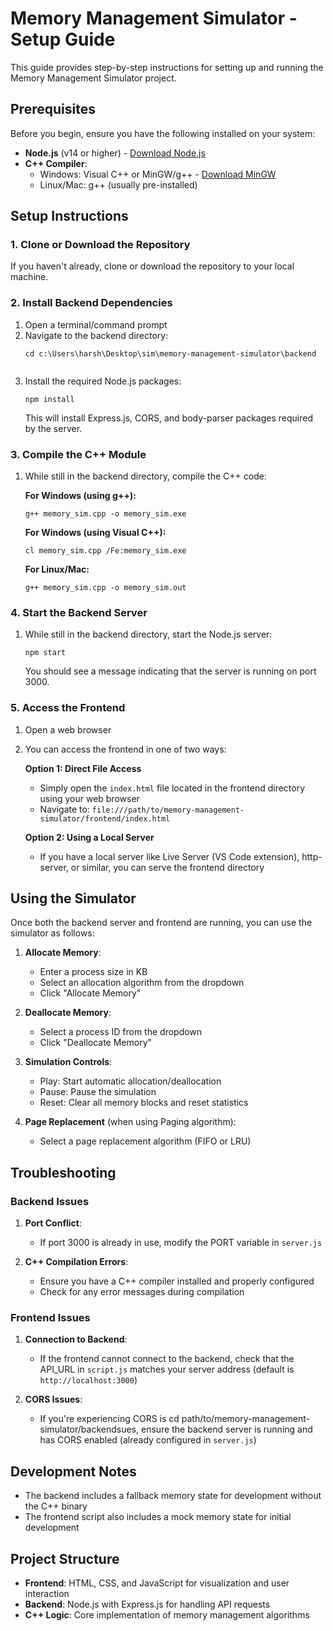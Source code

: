 # Memory Management Simulator - Setup Guide

This guide provides step-by-step instructions for setting up and running the Memory Management Simulator project.

## Prerequisites

Before you begin, ensure you have the following installed on your system:

- **Node.js** (v14 or higher) - [Download Node.js](https://nodejs.org/)
- **C++ Compiler**:
  - Windows: Visual C++ or MinGW/g++ - [Download MinGW](https://www.mingw-w64.org/downloads/)
  - Linux/Mac: g++ (usually pre-installed)

## Setup Instructions

### 1. Clone or Download the Repository

If you haven't already, clone or download the repository to your local machine.

### 2. Install Backend Dependencies

1. Open a terminal/command prompt
2. Navigate to the backend directory:
   ```
   cd c:\Users\harsh\Desktop\sim\memory-management-simulator\backend
  
   ```
3. Install the required Node.js packages:
   ```
   npm install
   ```
   This will install Express.js, CORS, and body-parser packages required by the server.

### 3. Compile the C++ Module

1. While still in the backend directory, compile the C++ code:

   **For Windows (using g++):**
   ```
   g++ memory_sim.cpp -o memory_sim.exe
   ```

   **For Windows (using Visual C++):**
   ```
   cl memory_sim.cpp /Fe:memory_sim.exe
   ```

   **For Linux/Mac:**
   ```
   g++ memory_sim.cpp -o memory_sim.out
   ```

### 4. Start the Backend Server

1. While still in the backend directory, start the Node.js server:
   ```
   npm start
   ```
   You should see a message indicating that the server is running on port 3000.

### 5. Access the Frontend

1. Open a web browser
2. You can access the frontend in one of two ways:

   **Option 1: Direct File Access**
   - Simply open the `index.html` file located in the frontend directory using your web browser
   - Navigate to: `file:///path/to/memory-management-simulator/frontend/index.html`

   **Option 2: Using a Local Server**
   - If you have a local server like Live Server (VS Code extension), http-server, or similar, you can serve the frontend directory

## Using the Simulator

Once both the backend server and frontend are running, you can use the simulator as follows:

1. **Allocate Memory**:
   - Enter a process size in KB
   - Select an allocation algorithm from the dropdown
   - Click "Allocate Memory"

2. **Deallocate Memory**:
   - Select a process ID from the dropdown
   - Click "Deallocate Memory"

3. **Simulation Controls**:
   - Play: Start automatic allocation/deallocation
   - Pause: Pause the simulation
   - Reset: Clear all memory blocks and reset statistics

4. **Page Replacement** (when using Paging algorithm):
   - Select a page replacement algorithm (FIFO or LRU)

## Troubleshooting

### Backend Issues

1. **Port Conflict**:
   - If port 3000 is already in use, modify the PORT variable in `server.js`

2. **C++ Compilation Errors**:
   - Ensure you have a C++ compiler installed and properly configured
   - Check for any error messages during compilation

### Frontend Issues

1. **Connection to Backend**:
   - If the frontend cannot connect to the backend, check that the API_URL in `script.js` matches your server address (default is `http://localhost:3000`)

2. **CORS Issues**:
   - If you're experiencing CORS is cd path/to/memory-management-simulator/backendsues, ensure the backend server is running and has CORS enabled (already configured in `server.js`)

## Development Notes

- The backend includes a fallback memory state for development without the C++ binary
- The frontend script also includes a mock memory state for initial development

## Project Structure

- **Frontend**: HTML, CSS, and JavaScript for visualization and user interaction
- **Backend**: Node.js with Express.js for handling API requests
- **C++ Logic**: Core implementation of memory management algorithms